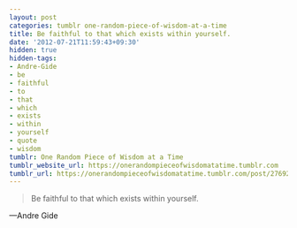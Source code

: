 ```yaml
---
layout: post
categories: tumblr one-random-piece-of-wisdom-at-a-time
title: Be faithful to that which exists within yourself.
date: '2012-07-21T11:59:43+09:30'
hidden: true
hidden-tags:
- Andre-Gide
- be
- faithful
- to
- that
- which
- exists
- within
- yourself
- quote
- wisdom
tumblr: One Random Piece of Wisdom at a Time
tumblr_website_url: https://onerandompieceofwisdomatatime.tumblr.com
tumblr_url: https://onerandompieceofwisdomatatime.tumblr.com/post/27692753431/be-faithful-to-that-which-exists-within-yourself
---
```

> Be faithful to that which exists within yourself.

—Andre Gide
